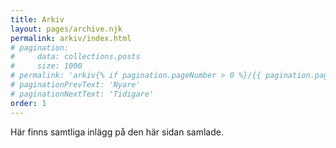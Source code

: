 ```yaml
---
title: Arkiv
layout: pages/archive.njk
permalink: arkiv/index.html
# pagination:
#     data: collections.posts
#     size: 1000
# permalink: 'arkiv{% if pagination.pageNumber > 0 %}/{{ pagination.pageNumber }}{% endif %}/'
# paginationPrevText: 'Nyare'
# paginationNextText: 'Tidigare'
order: 1
---
```


Här finns samtliga inlägg på den här sidan samlade.
